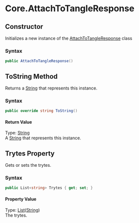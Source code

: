 # Core.AttachToTangleResponse
## Constructor 
 

Initializes a new instance of the <a href="T_Iota_Lib_CSharp_Api_Core_AttachToTangleResponse">AttachToTangleResponse</a> class



### Syntax


```cs
public AttachToTangleResponse()
```



## ToString Method 
 

Returns a <a href="http://msdn2.microsoft.com/en-us/library/s1wwdcbf" target="_blank">String</a> that represents this instance.



### Syntax


```cs
public override string ToString()
```


#### Return Value
Type: <a href="http://msdn2.microsoft.com/en-us/library/s1wwdcbf" target="_blank">String</a><br />A <a href="http://msdn2.microsoft.com/en-us/library/s1wwdcbf" target="_blank">String</a> that represents this instance.


## Trytes Property 
 

Gets or sets the trytes.



### Syntax


```cs
public List<string> Trytes { get; set; }
```


#### Property Value
Type: <a href="http://msdn2.microsoft.com/en-us/library/6sh2ey19" target="_blank">List</a>(<a href="http://msdn2.microsoft.com/en-us/library/s1wwdcbf" target="_blank">String</a>)<br />The trytes.


